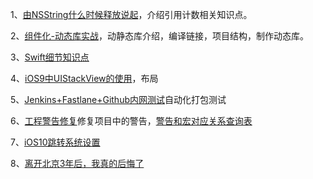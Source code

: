 1、[由NSString什么时候释放说起](https://suhou.github.io/2017/03/01/%E7%94%B1NSString%E4%BB%80%E4%B9%88%E6%97%B6%E5%80%99%E9%87%8A%E6%94%BE%E8%AF%B4%E8%B5%B7/)，介绍引用计数相关知识点。

2、[组件化-动态库实战](http://www.cocoachina.com/ios/20170427/19136.html)，动静态库介绍，编译链接，项目结构，制作动态库。

3、[Swift细节知识点](http://www.cocoachina.com/swift/20150918/13499.html)

4、[iOS9中UIStackView的使用](http://blog.csdn.net/ggghub/article/details/49251449)，布局

5、[Jenkins+Fastlane+Github内网测试](http://www.cocoachina.com/ios/20170526/19371.html)自动化打包测试

6、[工程警告修复](http://www.cocoachina.com/ios/20170601/19396.html)修复项目中的警告，[警告和宏对应关系查询表](http://fuckingclangwarnings.com/)

7、[iOS10跳转系统设置](http://www.cocoachina.com/ios/20170601/19401.html)

8、[离开北京3年后，我真的后悔了](http://mp.weixin.qq.com/s/a8wrNBkEl1AMdShNz6pTYA)
